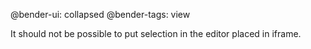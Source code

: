 @bender-ui: collapsed
@bender-tags: view

It should not be possible to put selection in the editor placed in iframe.

